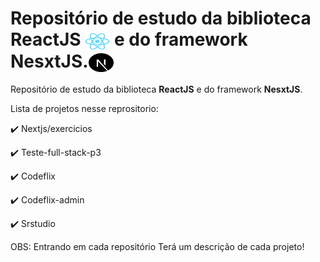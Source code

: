 # Repositório de estudo da biblioteca  __ReactJS__ <img align="center" alt="ReactJS" height="30" width="40" src="https://github.com/devicons/devicon/blob/master/icons/react/react-original.svg"> e do framework __NesxtJS__.<img align="center" alt="Java" height="30" width="40" src="https://raw.githubusercontent.com/devicons/devicon/master/icons/nextjs/nextjs-original.svg">


Repositório de estudo da biblioteca  __ReactJS__ e do framework __NesxtJS__.

Lista de projetos nesse reprositorio:

:heavy_check_mark: Nextjs/exercicios

:heavy_check_mark: Teste-full-stack-p3

:heavy_check_mark: Codeflix

:heavy_check_mark: Codeflix-admin

:heavy_check_mark: Srstudio



OBS: Entrando em cada repositório Terá um descrição de cada projeto!
